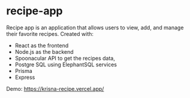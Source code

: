 # recipe-app

Recipe app is an application that allows users to view, add, and manage their favorite recipes. 
Created with:
- React as the frontend
- Node.js as the backend
- Spoonacular API to get the recipes data, 
- Postgre SQL using ElephantSQL services
- Prisma 
- Express

Demo: https://krisna-recipe.vercel.app/
